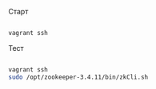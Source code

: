 Старт
```bash

vagrant ssh
```
Тест
```bash

vagrant ssh
sudo /opt/zookeeper-3.4.11/bin/zkCli.sh
```
